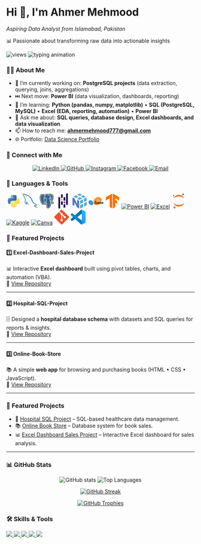  <!-- Title -->
  <h1>Hi 👋, I'm <strong>Ahmer Mehmood</strong></h1>
   <p><em>Aspiring Data Analyst from Islamabad, Pakistan</em></p>


  <!-- Subtitle (optional personal touch) -->
  <p>📊 Passionate about transforming raw data into actionable insights</p>

  <!-- Profile views counter -->
  <img src="https://komarev.com/ghpvc/?username=ahmermehmood7&label=Profile%20views&color=blue&style=flat" alt="views"/>

  <!-- Optional typing SVG (dynamic text effect) -->
  <img src="https://readme-typing-svg.herokuapp.com?color=0A66C2&size=20&center=true&vCenter=true&width=500&lines=Data+Analyst+in+the+making;SQL+%7C+Python+%7C+Excel+%7C+Power+BI;Always+Learning+New+Skills" alt="typing animation"/>

</div>


### 👨‍💻 About Me

- 🔭 I’m currently working on: **PostgreSQL projects** (data extraction, querying, joins, aggregations)  
- ⏭️ Next move: **Power BI** (data visualization, dashboards, reporting)  
- 🌱 I’m learning: **Python (pandas, numpy, matplotlib)** • **SQL (PostgreSQL, MySQL)** • **Excel (EDA, reporting, automation)** • **Power BI**  
- 💬 Ask me about: **SQL queries, database design, Excel dashboards, and data visualization**  
- 📫 How to reach me: **ahmermehmood777@gmail.com**  
- 🌐 Portfolio: [Data Science Portfolio](https://datascienceportfol.io/ahmermehmoodzz7)  


### 🤝 Connect with Me
<p align="center">
  <a href="https://www.linkedin.com/in/ahmermehmood7/">
    <img alt="LinkedIn" src="https://img.shields.io/badge/LinkedIn-0077B5?logo=linkedin&logoColor=white&style=for-the-badge">
  </a>
  <a href="https://github.com/ahmermehmood7">
    <img alt="GitHub" src="https://img.shields.io/badge/GitHub-181717?logo=github&logoColor=white&style=for-the-badge">
  </a>
  <a href="https://www.instagram.com/">
    <img alt="Instagram" src="https://img.shields.io/badge/Instagram-E4405F?logo=instagram&logoColor=white&style=for-the-badge">
  </a>
  <a href="https://www.facebook.com/">
    <img alt="Facebook" src="https://img.shields.io/badge/Facebook-1877F2?logo=facebook&logoColor=white&style=for-the-badge">
  </a>
  <a href="mailto:ahmermehmood777@gmail.com">
    <img alt="Email" src="https://img.shields.io/badge/Email-D14836?logo=gmail&logoColor=white&style=for-the-badge">
  </a>
</p>



### 🚀 Languages & Tools  

<p align="left">
  <a href="https://www.python.org" target="_blank"><img src="https://raw.githubusercontent.com/devicons/devicon/master/icons/python/python-original.svg" width="40" height="40" alt="Python"/></a>
  <a href="https://www.mysql.com/" target="_blank"><img src="https://raw.githubusercontent.com/devicons/devicon/master/icons/mysql/mysql-original.svg" width="40" height="40" alt="MySQL"/></a>
  <a href="https://www.postgresql.org/" target="_blank"><img src="https://raw.githubusercontent.com/devicons/devicon/master/icons/postgresql/postgresql-original.svg" width="40" height="40" alt="PostgreSQL"/></a>
  <a href="https://pandas.pydata.org/" target="_blank"><img src="https://raw.githubusercontent.com/devicons/devicon/master/icons/pandas/pandas-original.svg" width="40" height="40" alt="Pandas"/></a>
  <a href="https://numpy.org/" target="_blank"><img src="https://raw.githubusercontent.com/devicons/devicon/master/icons/numpy/numpy-original.svg" width="40" height="40" alt="NumPy"/></a>
  <a href="https://scikit-learn.org/" target="_blank"><img src="https://raw.githubusercontent.com/devicons/devicon/master/icons/scikitlearn/scikitlearn-original.svg" width="40" height="40" alt="scikit-learn"/></a>
  <a href="https://www.tensorflow.org/" target="_blank"><img src="https://raw.githubusercontent.com/devicons/devicon/master/icons/tensorflow/tensorflow-original.svg" width="40" height="40" alt="TensorFlow"/></a>
  <a href="https://powerbi.microsoft.com/" target="_blank"><img src="https://img.shields.io/badge/Power%20BI-F2C811?style=flat-square&logo=powerbi&logoColor=black" height="40" alt="Power BI"/></a>
  <a href="https://www.microsoft.com/en-us/microsoft-365/excel" target="_blank"><img src="https://img.icons8.com/color/48/microsoft-excel-2019--v1.png" width="40" height="40" alt="Excel"/></a>
  <a href="https://jupyter.org/" target="_blank"><img src="https://raw.githubusercontent.com/devicons/devicon/master/icons/jupyter/jupyter-original.svg" width="40" height="40" alt="Jupyter Notebook"/></a>
  <a href="https://www.kaggle.com/" target="_blank"><img src="https://cdn.jsdelivr.net/gh/devicons/devicon/icons/kaggle/kaggle-original.svg" width="40" height="40" alt="Kaggle"/></a>
  <a href="https://www.canva.com/" target="_blank"><img src="https://img.icons8.com/color/48/000000/canva.png" width="40" height="40" alt="Canva"/></a>
  <a href="https://git-scm.com/" target="_blank"><img src="https://raw.githubusercontent.com/devicons/devicon/master/icons/git/git-original.svg" width="40" height="40" alt="Git"/></a>
  <a href="https://code.visualstudio.com/" target="_blank"><img src="https://raw.githubusercontent.com/devicons/devicon/master/icons/vscode/vscode-original.svg" width="40" height="40" alt="VS Code"/></a>
</p>

### 📌 Featured Projects

#### 1️⃣ Excel-Dashboard-Sales-Project  
📊 Interactive **Excel dashboard** built using pivot tables, charts, and automation (VBA).  
🔗 [View Repository](https://github.com/ahmermehmood7/Excel-Dashboard-Sales-Project)

---

#### 2️⃣ Hospital-SQL-Project  
🗄️ Designed a **hospital database schema** with datasets and SQL queries for reports & insights.  
🔗 [View Repository](https://github.com/ahmermehmood7/hospital-sql-project)

---

#### 3️⃣ Online-Book-Store  
📚 A simple **web app** for browsing and purchasing books (HTML • CSS • JavaScript).  
🔗 [View Repository](https://github.com/ahmermehmood7/online-book-store)


<!-- 📊 GitHub Stats Section -->


---

### 🚀 Featured Projects
- 🏥 [Hospital SQL Project](https://github.com/ahmermehmood7/hospital-sql-project) – SQL-based healthcare data management.  
- 📚 [Online Book Store](https://github.com/ahmermehmood7/online-book-store) – Database system for book sales.  
- 📊 [Excel Dashboard Sales Project](https://github.com/ahmermehmood7/Excel-Dashboard-Sales-Project) – Interactive Excel dashboard for sales analysis.  

---

### 📊 GitHub Stats

<p align="center">
  <img src="https://github-readme-stats.vercel.app/api?username=ahmermehmood7&show_icons=true&theme=tokyonight&hide_border=true&cache_seconds=86400" height="165" alt="GitHub stats"/>
  <img src="https://github-readme-stats.vercel.app/api/top-langs/?username=ahmermehmood7&layout=compact&theme=tokyonight&hide_border=true&cache_seconds=86400" height="165" alt="Top Languages"/>
</p>

<!-- 🔥 Contribution Streak -->
<p align="center">
  <a href="https://git.io/streak-stats">
    <img src="https://streak-stats.demolab.com?user=ahmermehmood7&theme=tokyonight&hide_border=true&cache_seconds=86400" alt="GitHub Streak"/>
  </a>
</p>

<!-- 🏆 GitHub Trophies -->
<p align="center">
  <a href="https://github.com/ryo-ma/github-profile-trophy">
    <img src="https://github-profile-trophy.vercel.app/?username=ahmermehmood7&theme=tokyonight&no-frame=true&row=1&column=6&cache_seconds=86400" alt="GitHub Trophies"/>
  </a>
</p>


### 🛠️ Skills & Tools  
<p>
  <a href="https://www.python.org/" target="_blank">
    <img src="https://img.shields.io/badge/Python-3776AB?logo=python&logoColor=white&style=for-the-badge" />
  </a>
  <a href="https://www.postgresql.org/" target="_blank">
    <img src="https://img.shields.io/badge/PostgreSQL-4169E1?logo=postgresql&logoColor=white&style=for-the-badge" />
  </a>
  <a href="https://www.w3schools.com/sql/" target="_blank">
    <img src="https://img.shields.io/badge/SQL-003B57?logo=databricks&logoColor=white&style=for-the-badge" />
  </a>
  <a href="https://www.microsoft.com/en-us/microsoft-365/excel" target="_blank">
    <img src="https://img.shields.io/badge/Excel-217346?logo=microsoft-excel&logoColor=white&style=for-the-badge" />
  </a>
  <a href="https://powerbi.microsoft.com/" target="_blank">
    <img src="https://img.shields.io/badge/Power%20BI-F2C811?logo=powerbi&logoColor=black&style=for-the-badge" />
  </a>
</p>

 
